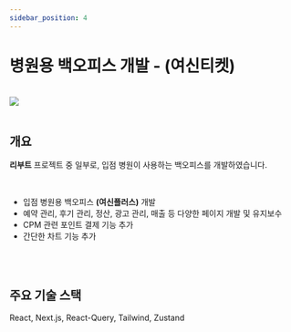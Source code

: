 ```yaml
---
sidebar_position: 4
---
```


# 병원용 백오피스 개발 - (여신티켓)

<br/>

<img src="/img/about/portfolio/yeoshin/yeoshin_plus.png"/>

<br/>
<br/>

## 개요

**리부트** 프로젝트 중 일부로, 입점 병원이 사용하는 백오피스를 개발하였습니다.

<br/>

- 입점 병원용 백오피스 **(여신플러스)** 개발
- 예약 관리, 후기 관리, 정산, 광고 관리, 매출 등 다양한 페이지 개발 및 유지보수
- CPM 관련 포인트 결제 기능 추가
- 간단한 차트 기능 추가

<br/>
<!-- 
## 미리보기

<details>
  <summary><strong style={{color : "blue"}}>여신플러스</strong></summary>

**(공식 가이드북)**

<br/>
<img src="/img/about/portfolio/yeoshin/plus_1.webp"/>
<br/>
<br/>
<img src="/img/about/portfolio/yeoshin/plus_2.webp"/>
<br/>
<br/>
<img src="/img/about/portfolio/yeoshin/plus_3.webp"/>

</details> -->

<br/>

## 주요 기술 스택

React, Next.js, React-Query, Tailwind, Zustand

<br/>
<!-- 
## 개발하며 고민한 부분

<br/>

### MSW 모킹 API 도입

Chat GPT 토큰을 활용해 API를 사용하는 프로젝트이다 보니, 한 번 호출할 때마다 API의 비용이 상당히 값비쌌습니다.
따라서 `MSW` (Mock Service Worker)를 활용해 개발환경과 프로덕션 환경을 분리해 개발 단계에서는 모킹 API를 활용해
프론트엔드 작업을 하였고, 프로덕션 단계에서 실제 API를 호출하여 테스트했습니다.

<br/>
또한, 유저들이 API 호출 시 페이지 이탈 방지와 로딩 Spinner등을 적절히 활용하였습니다.

<br/>
<br/> -->
